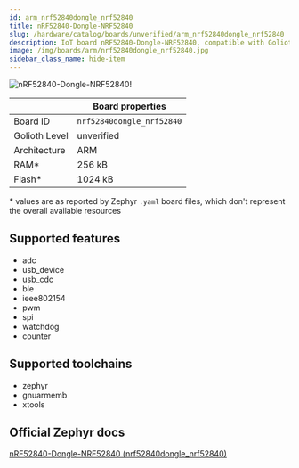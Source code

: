 ```yaml
---
id: arm_nrf52840dongle_nrf52840
title: nRF52840-Dongle-NRF52840
slug: /hardware/catalog/boards/unverified/arm_nrf52840dongle_nrf52840
description: IoT board nRF52840-Dongle-NRF52840, compatible with Golioth at unverified level.
image: /img/boards/arm/nrf52840dongle_nrf52840.jpg
sidebar_class_name: hide-item
---
```


[//]: # (This is an auto-generated file, do not edit! Changes to it will be lost upon re-generation)

![nRF52840-Dongle-NRF52840!](/img/boards/arm/nrf52840dongle_nrf52840.jpg "nRF52840-Dongle-NRF52840")

|                | Board properties     |
| -------------  | -------------------- |
| Board ID       | `nrf52840dongle_nrf52840` |
| Golioth Level  | unverified       |
| Architecture   | ARM |
| RAM*           | 256 kB |
| Flash*         | 1024 kB |

\* values are as reported by Zephyr `.yaml` board files, which don't represent the overall available resources



## Supported features

* adc
* usb_device
* usb_cdc
* ble
* ieee802154
* pwm
* spi
* watchdog
* counter

## Supported toolchains

* zephyr
* gnuarmemb
* xtools

## Official Zephyr docs

[nRF52840-Dongle-NRF52840 (nrf52840dongle_nrf52840)](https://docs.zephyrproject.org/latest/boards/arm/nrf52840dongle_nrf52840/doc/index.html)
